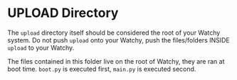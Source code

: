 # UPLOAD Directory

The `upload` directory itself should be considered the root of your Watchy system. Do not push `upload` onto your Watchy, push the files/folders INSIDE `upload` to your Watchy.

The files contained in this folder live on the root of Watchy, they are ran at boot time.  `boot.py` is executed first, `main.py` is executed second.
